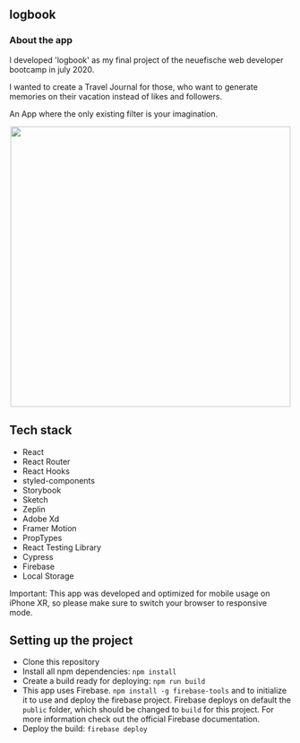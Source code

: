

## logbook

### About the app

I developed 'logbook' as my final project of the neuefische web developer bootcamp in july 2020.

I wanted to create a Travel Journal for those, who want to generate memories on their vacation instead of likes and followers. 

An App where the only existing filter is your imagination. 


<div align="center">
  <img src="https://user-images.githubusercontent.com/65188676/89945739-1c4c9080-dc22-11ea-902a-5e7ca7274ac8.gif"
     height="500px"/>
</div>


## Tech stack

- React
- React Router
- React Hooks
- styled-components
- Storybook
- Sketch
- Zeplin
- Adobe Xd
- Framer Motion
- PropTypes
- React Testing Library
- Cypress
- Firebase
- Local Storage


Important: This app was developed and optimized for mobile usage on iPhone XR, so please make sure to switch your browser to responsive mode.

## Setting up the project

- Clone this repository
- Install all npm dependencies:
  `npm install`
- Create a build ready for deploying:
  `npm run build`
- This app uses Firebase.
  `npm install -g firebase-tools` and to initialize it to use and deploy the firebase project. Firebase deploys on default the `public` folder, which should be changed to `build` for this project. 
  For more information check out the official Firebase documentation.
- Deploy the build:
  `firebase deploy`



